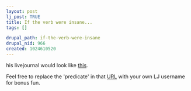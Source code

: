 ```yaml
--- 
layout: post
lj_post: TRUE
title: If the verb were insane...
tags: []

drupal_path: if-the-verb-were-insane
drupal_nid: 966
created: 1024610520
---
```

his livejournal would look like <A HREF="http://www.antispin.net/~martine/cgi-bin/insanity.cgi?predicate">this</a>.

Feel free to replace the 'predicate' in that <A HREF="http://www.antispin.net/~martine/cgi-bin/insanity.cgi?">URL</A> with your own LJ username for bonus fun.

